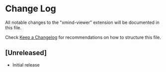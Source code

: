 # Change Log

All notable changes to the "xmind-viewer" extension will be documented in this file.

Check [Keep a Changelog](http://keepachangelog.com/) for recommendations on how to structure this file.

## [Unreleased]

- Initial release